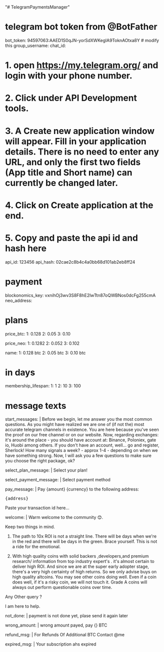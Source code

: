 "# TelegramPaymentsManager" 

# telegram bot token from @BotFather
bot_token: 94597063:AAED1S0qJN-yorSdXWKegIA9ToknAOtxa8Y # modify this
group_username: <group>
chat_id: <chat id>

# 1. open https://my.telegram.org/ and login with your phone number.
# 2. Click under API Development tools.
# 3. A Create new application window will appear. Fill in your application details. There is no need to enter any URL, and only the first two fields (App title and Short name) can currently be changed later.
# 4. Click on Create application at the end.
# 5. Copy and paste the api id and hash here

api_id: 123456
api_hash: 02cae2c8b4c4a0bb68d101ab2eb8ff24

# payment

blockonomics_key: vxnihOj3wv3S8F8hE2IwTtn87oQWBNos0dcFg255cmA
neo_address: <neo address>

# plans

price_btc:
  1: 0.128
  2: 0.05
  3: 0.10

price_neo:
  1: 0.1282
  2: 0.052
  3: 0.102

name:
  1: 0.128 btc
  2: 0.05 btc
  3: 0.10 btc

# in days
membership_lifespan: 
  1: 1
  2: 10
  3: 100

# message texts
start_messages: |
  Before we begin, let me answer you the most common questions.
  As you might have realized we are one of (if not the) most accurate telegram channels in existence. You are here because you've seen the proof on our free channel or on our website.
  Now, regarding exchanges: it's around the place - you should have account at: Binance, Poloniex, gate io, Huobi among others.
  If you don't have an account, well... go and register, Sherlock!
  How many signals a week? - approx 1-4 - depending on when we have something strong.
  Now, I will ask you a few questions to make sure you choose the right package, ok?


select_plan_message: |
  Select your plan!

select_payment_message: |
  Select payment method

pay_message: |
  Pay {amount} {currency} to the following address:

  <pre>{address}</pre>

  Paste your transaction id here...

welcome: |
  Warm welcome to the community :blush:.

  Keep two things in mind.

  1. The path to 10x ROI is not a straight line. There will be days when we're in the red and there will be days in the green. Brace yourself. This is not a ride for the emotional.

  2. With high quality coins with solid backers ,developers,and premium research/ information from top industry expert's . it's almost certain to deliver high ROI. And since we are at the super early adopter stage, there's a very high certainty of high returns. So we only advise buys on high quality altcoins. You may see other coins doing well. Even if a coin does well, if it's a risky coin, we will not touch it. Grade A coins will always out perform questionable coins over time.

  Any Other query ? 

  I am here to help.

not_done: |
  payment is not done yet, plase send it again later

wrong_amount: |
  wrong amount payed, pay {} BTC

refund_msg: |
  For Refunds Of Additional BTC Contact @me  

expired_msg: |
  Your subscription ahs expired
  
